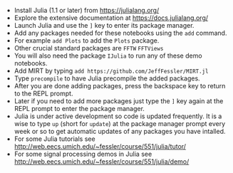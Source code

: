 * Install Julia (1.1 or later) from https://julialang.org/
* Explore the extensive documentation at https://docs.julialang.org/
* Launch Julia and use the `]` key to enter its package manager.
* Add any packages needed for these notebooks using the `add` command.
* For example `add Plots` to add the `Plots` package.
* Other crucial standard packages are `FFTW` `FFTViews`
* You will also need the package `IJulia` to run any of these demo notebooks.
* Add MIRT by typing `add https://github.com/JeffFessler/MIRT.jl`
* Type `precompile` to have Julia precompile the added packages.
* After you are done adding packages, press the backspace key to return to the REPL prompt.
* Later if you need to add more packages just type the `]` key again at the REPL prompt to enter the package manager.
* Julia is under active development so code is updated frequently.  It is a wise to type `up` (short for `update`) at the package manager prompt every week or so to get automatic updates of any packages you have intalled.
* For some Julia tutorials see
http://web.eecs.umich.edu/~fessler/course/551/julia/tutor/
* For some signal processing demos in Julia see
http://web.eecs.umich.edu/~fessler/course/551/julia/demo/
